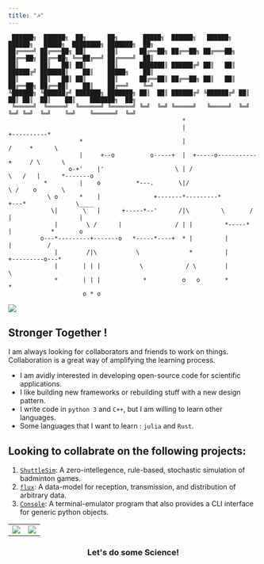 ```yaml
---
title: "☭"
---
```


```goat
 ██████╗  ██████╗  ██╗      ██╗       █████╗  ██████╗   ██████╗  ██████╗   █████╗  ████████╗ ███████╗  ██╗
██╔════╝ ██╔═══██╗ ██║      ██║      ██╔══██╗ ██╔══██╗ ██╔═══██╗ ██╔══██╗ ██╔══██╗ ╚══██╔══╝ ██╔════╝  ██║
██║      ██║   ██║ ██║      ██║      ███████║ ██████╔╝ ██║   ██║ ██████╔╝ ███████║    ██║    █████╗    ██║
██║      ██║   ██║ ██║      ██║      ██╔══██║ ██╔══██╗ ██║   ██║ ██╔══██╗ ██╔══██║    ██║    ██╔══╝    ╚═╝
╚██████╗ ╚██████╔╝ ███████╗ ███████╗ ██║  ██║ ██████╔╝ ╚██████╔╝ ██║  ██║ ██║  ██║    ██║    ███████╗  ██╗
 ╚═════╝  ╚═════╝  ╚══════╝ ╚══════╝ ╚═╝  ╚═╝ ╚═════╝   ╚═════╝  ╚═╝  ╚═╝ ╚═╝  ╚═╝    ╚═╝    ╚══════╝  ╚═╝
                                                 *    
                                                 |                      +----------*
                    *                            |                     /     *      \
                    |     +--o          o-----+  |  +-----o-----------+     / \      \
                 o-+'    |'                    \ | /                   \   /   |      *-------o
          *         |    o          *---.       \|/                     \ /    o       \
           \ o      *    |               +-------*---------*         +---*              \____
            \|       \   |      +-----*--'      /|\         \       /    |                   |
             |        \ /      |               / | |         *-----*     |           *       o
         o---*---------+-------o   *-----*----+  * |         |           |          /
             |        /|\           \              *         |           +---------o---*
             |       | | |           \            / \        |                      \
             *       | | |            *          o   o       *                       *
                     o * o   
```
![](https://media.giphy.com/media/Epy1SqYt1nHvq/giphy.gif#center)   

## Stronger Together !
I am always looking for collaborators and friends to work on things. Collaboration is a great way of amplifying the learning process.

* I am avidly interested in developing open-source code for scientific applications.
* I like building new frameworks or rebuilding stuff with a new design pattern.
* I write code in `python 3` and `C++`, but I am willing to learn other languages.
* Some languages that I want to learn : `julia` and `Rust`.

## Looking to collabrate on the following projects:

1. [`ShuttleSim`](https://github.com/yatharthb97/ShuttleSim): A zero-intellegence, rule-based, stochastic simulation of badminton games.
2. [`flux`](https://github.com/yatharthb97/flux): A data-model for reception, transmission, and distribution of arbitrary data.
3. [`Console`](https://github.com/yatharthb97/Console): A terminal-emulator program that also provides a CLI interface for generic python objects.








|             |             |
| :---------: | :---------: |
| ![](https://media.giphy.com/media/w5FTwwiweGqDm/giphy.gif#center)     | ![](https://media.giphy.com/media/MdkQdz1CG2KIymkiYr/giphy.gif#center)    |
<div style="text-align: center;"><h3>Let's do some Science!</h3></div>
